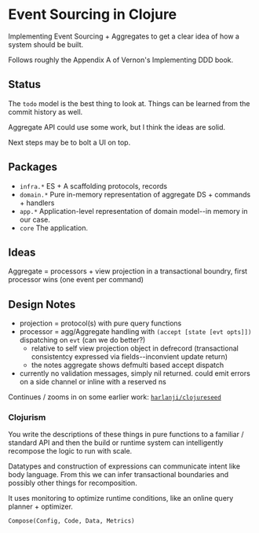 # Event Sourcing in Clojure

Implementing Event Sourcing + Aggregates to get a clear idea of how a system should be built.

Follows roughly the Appendix A of Vernon's Implementing DDD book.

## Status

The `todo` model is the best thing to look at. Things can be learned from the commit history as well.

Aggregate API could use some work, but I think the ideas are solid.

Next steps may be to bolt a UI on top.

## Packages

* `infra.*` ES + A scaffolding protocols, records
* `domain.*` Pure in-memory representation of aggregate DS + commands + handlers
* `app.*` Application-level representation of domain model--in memory in our case.
* `core` The application.

## Ideas


Aggregate = processors + view projection in a transactional boundry, first processor wins (one event per command)


## Design Notes

* projection = protocol(s) with pure query functions
* processor = agg/Aggregate handling with `(accept [state [evt opts]])` dispatching on `evt` (can we do better?)
  * relative to self view projection object in defrecord (transactional consistentcy expressed via fields--inconvient update return)
  * the notes aggregate shows defmulti based accept dispatch
* currently no validation messages, simply nil returned. could emit errors on a side channel or inline with a reserved ns

Continues / zooms in on some earlier work: [`harlanji/clojureseed`](https://github.com/harlanji/clojureseed)

### Clojurism

You write the descriptions of these things in pure functions to a familiar / standard API
and then the build or runtime system can intelligently recompose the logic to run with scale.

Datatypes and construction of expressions can communicate intent like body language. From this we 
can infer transactional boundaries and possibly other things for recomposition.

It uses monitoring to optimize runtime conditions, like an online query planner + optimizer.

`Compose(Config, Code, Data, Metrics)`